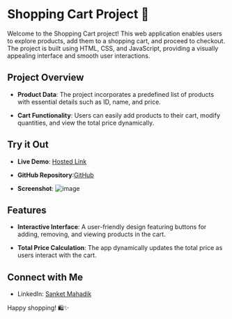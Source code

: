 # Shopping Cart Project 🛒

Welcome to the Shopping Cart project! This web application enables users to explore products, add them to a shopping cart, and proceed to checkout.
The project is built using HTML, CSS, and JavaScript, providing a visually appealing interface and smooth user interactions.

## Project Overview

- **Product Data**: The project incorporates a predefined list of products with essential details such as ID, name, and price.

- **Cart Functionality**: Users can easily add products to their cart, modify quantities, and view the total price dynamically.

## Try it Out

- **Live Demo**: [Hosted Link](https://sanketmahadik191.github.io/Add_Products_To-Cart/)

- **GitHub Repository**:[GitHub](https://github.com/sanketmahadik191/Add_Products_To-Cart.git)

- **Screenshot**: ![image](https://github.com/sanketmahadik191/Add_Products_To-Cart/assets/125791466/b14a70b9-5923-4103-ac87-753847945029)


## Features

- **Interactive Interface**: A user-friendly design featuring buttons for adding, removing, and viewing products in the cart.

- **Total Price Calculation**: The app dynamically updates the total price as users interact with the cart.

## Connect with Me

- LinkedIn: [Sanket Mahadik](https://www.linkedin.com/in/sanket-mahadik/)

Happy shopping! 🛍️✨
